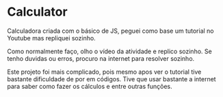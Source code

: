 # Calculator
Calculadora criada com o básico de JS, peguei como base um tutorial no Youtube mas repliquei sozinho.

Como normalmente faço, olho o vídeo da atividade e replico sozinho. Se tenho duvidas ou 
erros, procuro na internet para resolver sozinho.

Este projeto foi mais complicado, pois mesmo apos ver o tutorial tive bastante dificuldade
de por em códigos. Tive que usar bastante a internet para saber como fazer os cálculos e
entre outras funções.

